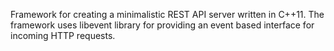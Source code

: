 Framework for creating a minimalistic REST API server written in C++11. The framework uses libevent library for providing an event based interface for incoming HTTP requests.
